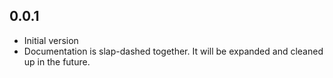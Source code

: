 ## 0.0.1

- Initial version
- Documentation is slap-dashed together. It will be expanded and cleaned up in the future.
